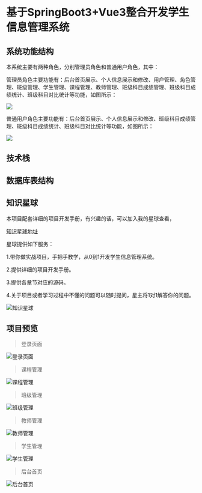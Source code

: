 # 基于SpringBoot3+Vue3整合开发学生信息管理系统

## 系统功能结构

本系统主要有两种角色，分别管理员角色和普通用户角色，其中：

管理员角色主要功能有：后台首页展示、个人信息展示和修改、用户管理、角色管理、班级管理、学生管理、课程管理、教师管理、班级科目成绩管理、班级科目成绩统计、班级科目对比统计等功能，如图所示：

![]( https://i.imgtg.com/2022/12/30/EHbe1.png )

普通用户角色主要功能有：后台首页展示、个人信息展示和修改、班级科目成绩管理、班级科目成绩统计、班级科目对比统计等功能，如图所示：

![]( https://i.imgtg.com/2022/12/30/EHkEI.png )





## 技术栈



## 数据库表结构



## 知识星球

本项目配套详细的项目开发手册，有兴趣的话，可以加入我的星球查看，

[知识星球地址](https://t.zsxq.com/09BZEGLJB)

星球提供如下服务：

 1.带你做实战项目，手把手教学，从0到1开发学生信息管理系统。 

2.提供详细的项目开发手册。 

3.提供各章节对应的源码。 

4.关于项目或者学习过程中不懂的问题可以随时提问，星主将1对1解答你的问题。 

![知识星球]( https://i.imgtg.com/2022/12/30/EHWaG.png )



## 项目预览

> 登录页面

![登录页面](https://i.imgtg.com/2022/12/30/EDj9L.jpg)

> 课程管理

![课程管理]( https://i.imgtg.com/2022/12/30/EHOFY.jpg )



> 班级管理

![班级管理]( https://i.imgtg.com/2022/12/30/EHojq.jpg ) 

> 教师管理

![教师管理]( https://i.imgtg.com/2022/12/30/EH5Uc.jpg )

> 学生管理

![学生管理]( https://i.imgtg.com/2022/12/30/EHByr.jpg )

> 后台首页

![后台首页]( https://i.imgtg.com/2022/12/30/EHTsM.jpg )





